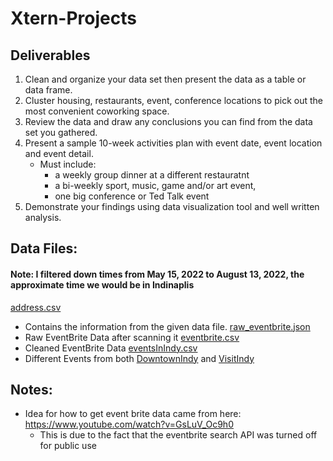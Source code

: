 # Xtern-Projects

## Deliverables
1. Clean and organize your data set then present the data as a table or data frame. 
2. Cluster housing, restaurants, event, conference locations to pick out the most convenient coworking space. 
3. Review the data and draw any conclusions you can find from the data set you gathered. 
4. Present a sample 10-week activities plan with event date, event location and event detail. 
	* Must include:
		* a weekly group dinner at a different restauratnt
		* a bi-weekly sport, music, game and/or art event,
		* one big conference or Ted Talk event
5. Demonstrate your findings using data visualization tool and well written analysis.

## Data Files:
#### Note: I filtered down times from May 15, 2022 to August 13, 2022, the approximate time we would be in Indinaplis
[address.csv](address.csv)
* Contains the information from the given data file. 
[raw_eventbrite.json](raw_eventbrite.json)
* Raw EventBrite Data after scanning it
[eventbrite.csv](eventbrite.csv)
* Cleaned EventBrite Data
[eventsInIndy.csv](eventsInIndy.csv)
* Different Events from both [DowntownIndy](https://www.downtownindy.org/happening-downtown/) and [VisitIndy](https://www.visitindy.com/indianapolis-things-to-do-events)

## Notes:
* Idea for how to get event brite data came from here: https://www.youtube.com/watch?v=GsLuV_Oc9h0 
	* This is due to the fact that the eventbrite search API was turned off for public use
